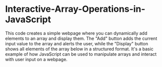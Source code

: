 # Interactive-Array-Operations-in-JavaScript

This code creates a simple webpage where you can dynamically add elements to an array and display them. The "Add" button adds the current input value to the array and alerts the user, while the "Display" button shows all elements of the array below in a structured format. It's a basic example of how JavaScript can be used to manipulate arrays and interact with user input on a webpage.

